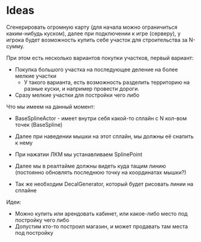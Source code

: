# Ideas

Сгенерировать огромную карту (для начала можно ограничиться каким-нибудь куском), далее при подключении к игре (серверу), у игрока будет возможность купить себе участок для строительства за N-сумму.


При этом есть несколько вариантов покупки участков, первый вариант:
- Покупка большого участка на последующее деление на более мелкие участки
  - У такого варианта, есть возможность разделить территорию на разные куски, и например провести дороги.
- Сразу мелкие участки для постройки чего либо

Что мы имеем на данный момент:
 - BaseSplineActor - имеет внутри себя какой-то сплайн с N кол-вом точек (BaseSpline)
 - Далее при наведении мышки на этот сплайн, мы должны её снапить к нему
 - При нажатии ЛКМ мы устанавливаем SplinePoint
 - Далее мы в реалтайме должны видеть куда тащим линию (постоянно обновлять последнюю точку на координатах мышки?)

 - Так же необходим DecalGenerator, который будет рисовать линии на сплайне


Идеи:

- Можно купить или арендовать кабинет, или какое-либо место под постройку чего либо
- Допустим кто-то построил магазин, и может продавать там места под постройку
